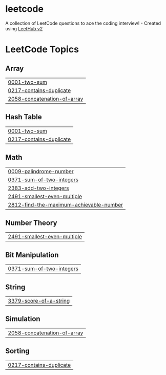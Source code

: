 # leetcode
A collection of LeetCode questions to ace the coding interview! - Created using [LeetHub v2](https://github.com/arunbhardwaj/LeetHub-2.0)

<!---LeetCode Topics Start-->
# LeetCode Topics
## Array
|  |
| ------- |
| [0001-two-sum](https://github.com/aby6249/leetcode/tree/master/0001-two-sum) |
| [0217-contains-duplicate](https://github.com/aby6249/leetcode/tree/master/0217-contains-duplicate) |
| [2058-concatenation-of-array](https://github.com/aby6249/leetcode/tree/master/2058-concatenation-of-array) |
## Hash Table
|  |
| ------- |
| [0001-two-sum](https://github.com/aby6249/leetcode/tree/master/0001-two-sum) |
| [0217-contains-duplicate](https://github.com/aby6249/leetcode/tree/master/0217-contains-duplicate) |
## Math
|  |
| ------- |
| [0009-palindrome-number](https://github.com/aby6249/leetcode/tree/master/0009-palindrome-number) |
| [0371-sum-of-two-integers](https://github.com/aby6249/leetcode/tree/master/0371-sum-of-two-integers) |
| [2383-add-two-integers](https://github.com/aby6249/leetcode/tree/master/2383-add-two-integers) |
| [2491-smallest-even-multiple](https://github.com/aby6249/leetcode/tree/master/2491-smallest-even-multiple) |
| [2812-find-the-maximum-achievable-number](https://github.com/aby6249/leetcode/tree/master/2812-find-the-maximum-achievable-number) |
## Number Theory
|  |
| ------- |
| [2491-smallest-even-multiple](https://github.com/aby6249/leetcode/tree/master/2491-smallest-even-multiple) |
## Bit Manipulation
|  |
| ------- |
| [0371-sum-of-two-integers](https://github.com/aby6249/leetcode/tree/master/0371-sum-of-two-integers) |
## String
|  |
| ------- |
| [3379-score-of-a-string](https://github.com/aby6249/leetcode/tree/master/3379-score-of-a-string) |
## Simulation
|  |
| ------- |
| [2058-concatenation-of-array](https://github.com/aby6249/leetcode/tree/master/2058-concatenation-of-array) |
## Sorting
|  |
| ------- |
| [0217-contains-duplicate](https://github.com/aby6249/leetcode/tree/master/0217-contains-duplicate) |
<!---LeetCode Topics End-->